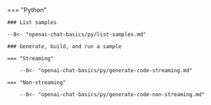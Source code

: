 === "Python"

    ### List samples

    --8<- "openai-chat-basics/py/list-samples.md"

    ### Generate, build, and run a sample

    === "Streaming"

        --8<- "openai-chat-basics/py/generate-code-streaming.md"

    === "Non-streaming"

        --8<- "openai-chat-basics/py/generate-code-non-streaming.md"
